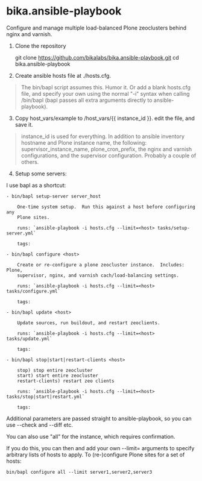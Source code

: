 bika.ansible-playbook
=====================

Configure and manage multiple load-balanced Plone zeoclusters behind 
nginx and varnish.
 
1) Clone the repository

    git clone https://github.com/bikalabs/bika.ansible-playbook.git
    cd bika.ansible-playbook

2) Create ansible hosts file at ./hosts.cfg.

> The bin/bapl script assumes this.  Humor it.  Or add a blank hosts.cfg file, and specify your own using the normal "-i" syntax when calling /bin/bapl (bapl passes all extra arguments directly to ansible-playbook).

3) Copy host_vars/example to /host_vars/{{ instance_id }}.
   edit the file, and save it.

> instance_id is used for everything.  In addition to ansible inventory hostname and Plone instance name, the following: supervisor_instance_name, plone_cron_prefix, the nginx and varnish configurations, and the supervisor configuration.  Probably a couple of others.

4) Setup some servers:

I use bapl as a shortcut:

    - bin/bapl setup-server server_host

        One-time system setup.  Run this against a host before configuring any
        Plone sites.

        runs: `ansible-playbook -i hosts.cfg --limit=<host> tasks/setup-server.yml`

        tags:

    - bin/bapl configure <host>

        Create or re-configure a plone zeocluster instance.  Includes: Plone,
        supervisor, nginx, and varnish cach/load-balancing settings.

        runs: `ansible-playbook -i hosts.cfg --limit=<host> tasks/configure.yml`

        tags:

    - bin/bapl update <host>
   
        Update sources, run buildout, and restart zeoclients.
        
        runs: `ansible-playbook -i hosts.cfg --limit=<host> tasks/update.yml`

        tags:

    - bin/bapl stop|start|restart-clients <host>

        stop) stop entire zeocluster
        start) start entire zeocluster
        restart-clients) restart zeo clients

        runs: `ansible-playbook -i hosts.cfg --limit=<host> tasks/stop|start|restart.yml`

        tags:

Additional parameters are passed straight to ansible-playbook,
so you can use --check and --diff etc.

You can also use "all" for the instance, which requires confirmation.

If you do this, you can then and add your own --limit= arguments to
specify arbitrary lists of hosts to apply.  To (re-)configure Plone
sites for a set of hosts:

    bin/bapl configure all --limit server1,server2,server3

